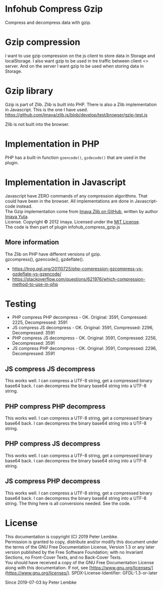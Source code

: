 # Infohub Compress Gzip

Compress and decompress data with gzip.

# Gzip compression

I want to use gzip compression on the js client to store data in Storage and localStorage. I also want gzip to be used
in tre traffic between client <> server. And on the server I want gzip to be used when storing data in Storage.

# Gzip library

Gzip is part of Zlib. Zlib is built into PHP. There is also a Zlib implementation in Javascript. This is the one I have
used.
https://github.com/imaya/zlib.js/blob/develop/test/browser/gzip-test.js

Zlib is not built into the browser.

# Implementation in PHP

PHP has a built-in function `gzencode()`, `gzdecode()` that are used in the plugin.

# Implementation in Javascript

Javascript have ZERO commands of any compression algorithms. That could have been in the browser. All implementations
are done in Javascript-code instead.  
The Gzip implementation come
from <a href="https://github.com/imaya/zlib.js/blob/develop/test/browser/gzip-test.js" target="_blank">Imaya Zlib on
GitHub</a>, written by author <a href="https://github.com/imaya" target="_blank">Imaya Yuta</a>.  
License. Copyright © 2012 imaya. Licensed under the <a href="https://opensource.org/licenses/MIT" target="_blank">MIT
License</a>.  
The code is then part of plugin infohub_compress_gzip.js

## More information

The Zlib on PHP have different versions of gzip.  
gzcompress(), gzencode(), gzdeflate().

* https://trog.qgl.org/20110725/php-compression-gzcompress-vs-gzdeflate-vs-gzencode/
* https://stackoverflow.com/questions/621976/which-compression-method-to-use-in-php

# Testing

* PHP compress PHP decompress - OK. Original: 3591, Compressed: 2225, Decompressed: 3591
* JS compress JS decompress - OK. Original: 3591, Compressed: 2296, Decompressed: 3591
* PHP compress JS decompress - OK. Original: 3591, Compressed: 2256, Decompressed: 3591
* JS compress PHP decompress - OK. Original: 3591, Compressed: 2296, Decompressed: 3591

## JS compress JS decompress

This works well. I can compress a UTF-8 string, get a compressed binary base64 back. I can decompress the binary base64
string into a UTF-8 string.

## PHP compress PHP decompress

This works well. I can compress a UTF-8 string, get a compressed binary base64 back. I can decompress the binary base64
string into a UTF-8 string.

## PHP compress JS decompress

This works well. I can compress a UTF-8 string, get a compressed binary base64 back. I can decompress the binary base64
string into a UTF-8 string.

## JS compress PHP decompress

This works well. I can compress a UTF-8 string, get a compressed binary base64 back. I can decompress the binary base64
string into a UTF-8 string. The thing here is all conversions needed. See the code.

# License

This documentation is copyright (C) 2019 Peter Lembke.  
Permission is granted to copy, distribute and/or modify this document under the terms of the GNU Free Documentation
License, Version 1.3 or any later version published by the Free Software Foundation; with no Invariant Sections, no
Front-Cover Texts, and no Back-Cover Texts.  
You should have received a copy of the GNU Free Documentation License along with this documentation. If not,
see [https://www.gnu.org/licenses/](https://www.gnu.org/licenses/). SPDX-License-Identifier: GFDL-1.3-or-later

Since 2019-07-03 by Peter Lembke  
